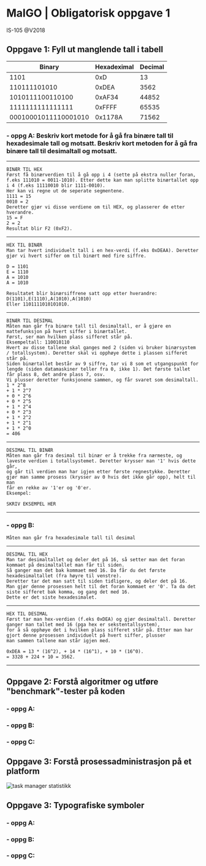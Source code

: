# MalGO | Obligatorisk oppgave 1
IS-105 @V2018

## Oppgave 1: Fyll ut manglende tall i tabell

Binary|Hexadeximal|Decimal
---|---|---
1101|0xD|13
110111101010|0xDEA|3562
1010111100110100|0xAF34|44852
1111111111111111|0xFFFF|65535
00010001011110001010|0x1178A|71562

### - oppg A: Beskriv kort metode for å gå fra binære tall til hexadesimale tall og motsatt. Beskriv kort metoden for å gå fra binære tall til desimaltall og motsatt.

----------------------------------------------------------------------------------------------------------
	BINÆR TIL HEX
	Først få binærverdien til å gå opp i 4 (sette på ekstra nuller foran, f.eks 111010 = 0011-1010). Etter dette kan man splitte binærtallet opp i 4 (f.eks 11110010 blir 1111-0010). 
	Her kan vi regne ut de seperate segmentene.
	1111 = 15
	0010 = 2
	Deretter gjør vi disse verdiene om til HEX, og plasserer de etter hverandre.
	15 = F
	2 = 2
	Resultat blir F2 (0xF2).
----------------------------------------------------------------------------------------------------------
	HEX TIL BINÆR
	Man tar hvert individuelt tall i en hex-verdi (f.eks 0xDEAA). Deretter gjør vi hvert siffer om til binært med fire siffre.

	D = 1101
	E = 1110
	A = 1010
	A = 1010

	Resultatet blir binærsiffrene satt opp etter hverandre: D(1101),E(1110),A(1010),A(1010)
	Eller 1101111010101010.
----------------------------------------------------------------------------------------------------------
	BINÆR TIL DESIMAL
	Måten man går fra binære tall til desimaltall, er å gjøre en mattefunksjon på hvert siffer i binærtallet. 
	Først, ser man hvilken plass sifferet står på. 
	Eksempeltall: 110010110
	Hvert av disse tallene skal ganges med 2 (siden vi bruker binærsystem / totallsystem). Deretter skal vi opphøye dette i plassen sifferet står på.
	Siden binærtallet består av 9 siffre, tar vi 8 som et utgangspunkt for lengde (siden datamaskiner teller fra 0, ikke 1). Det første tallet får plass 8, det andre plass 7, osv. 
	Vi plusser deretter funksjonene sammen, og får svaret som desimaltall.
	1 * 2^8
	+ 1 * 2^7
	+ 0 * 2^6
	+ 0 * 2^5
	+ 1 * 2^4
	+ 0 * 2^3
	+ 1 * 2^2
	+ 1 * 2^1
	+ 1 * 2^0
	= 406
----------------------------------------------------------------------------------------------------------
	DESIMAL TIL BINÆR
	Måten man går fra desimal til binær er å trekke fra nærmeste, og laveste verdien i totallsystemet. Deretter krysser man '1' hvis dette går,
	og går til verdien man har igjen etter første regnestykke. Deretter gjør man samme prosess (krysser av 0 hvis det ikke går opp), helt til man
	får en rekke av '1'er og '0'er.
	Eksempel: 

	SKRIV EKSEMPEL HER
----------------------------------------------------------------------------------------------------------


### - oppg B: 

	Måten man går fra hexadesimale tall til desimal
----------------------------------------------------------------------------------------------------------
	DESIMAL TIL HEX
	Man tar desimaltallet og deler det på 16, så setter man det foran kommaet på desimaltallet man får til siden. 
	Så ganger man det bak kommaet med 16. Da får du det første hexadesimaltallet (fra høyre til venstre).
	Deretter tar det man satt til siden tidligere, og deler det på 16. 
	Man gjør denne prosessen helt til det foran kommaet er '0'. Ta da det siste sifferet bak komma, og gang det med 16. 
	Dette er det siste hexadesimalet. 
----------------------------------------------------------------------------------------------------------
	HEX TIL DESIMAL
	Først tar man hex-verdien (f.eks 0xDEA) og gjør desimaltall. Deretter ganger man tallet med 16 (pga hex er sekstentallsystem),
	for å så opphøye det i hvilken plass sifferet står på. Etter man har gjort denne prosessen individuelt på hvert siffer, plusser 
	man sammen tallene man står igjen med.

	0xDEA = 13 * (16^2), + 14 * (16^1), + 10 * (16^0).
	= 3328 + 224 + 10 = 3562.
----------------------------------------------------------------------------------------------------------

## Oppgave 2: Forstå algoritmer og utføre "benchmark"-tester på koden
### - oppg A:
### - oppg B:
### - oppg C:

## Oppgave 3: Forstå prosessadministrasjon på et platform
![task manager statistikk](https://raw.githubusercontent.com/StavenX/IS-105_obOppg_1/master/images/2018-02-06.png "task manager statistikk")

## Oppgave 3: Typografiske symboler
### - oppg A:
### - oppg B:
### - oppg C:

